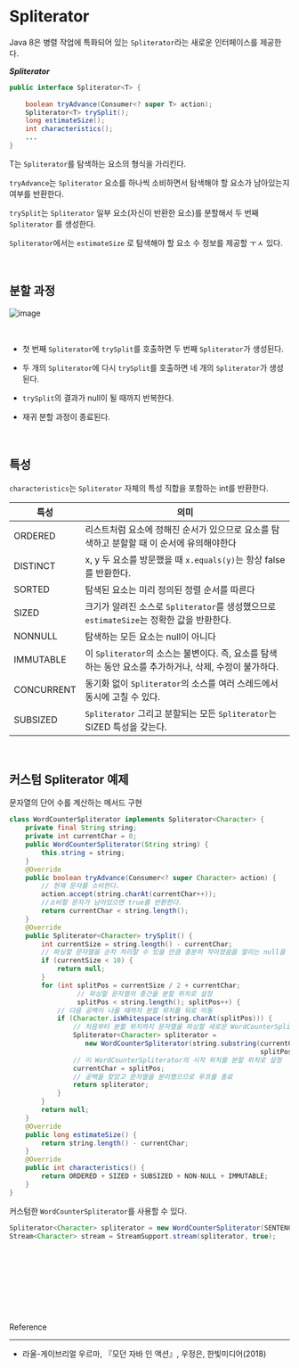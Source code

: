 # Spliterator

Java 8은 병렬 작업에 특화되어 있는 ```Spliterator```라는 새로운 인터페이스를 제공한다.

***Spliterator***

```java
public interface Spliterator<T> {
    
    boolean tryAdvance(Consumer<? super T> action);
    Spliterator<T> trySplit();
    long estimateSize();
    int characteristics();
    ...
}
```

T는 ```Spliterator```를 탐색하는 요소의 형식을 가리킨다.

```tryAdvance```는 ```Spliterator``` 요소를 하나씩 소비하면서 탐색해야 할 요소가 남아있는지 여부를 반환한다.

```trySplit```는 ```Spliterator```  일부 요소(자신이 반환한 요소)를 분할해서 두 번째 ```Spliterator``` 를 생성한다.

```Spliterator```에서는 ```estimateSize``` 로 탐색해야 할 요소 수 정보를 제공할 ㅜㅅ 있다.

<br/>

## 분할 과정


![image](https://user-images.githubusercontent.com/61372486/128547827-033a007a-9a64-421f-9785-1cda9062a0d6.png)

<br/>

- 첫 번째 ```Spliterator```에  ```trySplit```를 호출하면 두 번째 ```Spliterator```가 생성된다.

- 두 개의 ```Spliterator```에 다시 ```trySplit```를 호출하면 네 개의 ```Spliterator```가 생성된다.

- ```trySplit```의 결과가 null이 될 때까지 반복한다.

- 재귀 분할 과정이 종료된다.



<br/>

## 특성

```characteristics```는 ```Spliterator``` 자체의 특성 직합을 포함하는 int를 반환한다.

|특성|의미|
|---|---|
|ORDERED|리스트처럼 요소에 정해진 순서가 있으므로 요소를 탐색하고 분할할 때 이 순서에 유의해야한다|
|DISTINCT|x, y 두 요소를 방문했을 때 ```x.equals(y)```는 항상 false를 반환한다.|
|SORTED|탐색된 요소는 미리 정의된 정렬 순서를 따른다|
|SIZED|크기가 알려진 소스로 ```Spliterator```를 생성했으므로 ```estimateSize```는 정확한 값을 반환한다.|
|NONNULL|탐색하는 모든 요소는 null이 아니다|
|IMMUTABLE|이 ```Spliterator```의 소스는 불변이다. 즉, 요소를 탐색하는 동안 요소를 추가하거나, 삭제, 수정이 불가하다.|
|CONCURRENT|동기화 없이 ```Spliterator```의 소스를 여러 스레드에서 동시에 고칠 수 있다.|
|SUBSIZED|```Spliterator``` 그리고 분할되는 모든 ```Spliterator```는 SIZED 특성을 갖는다.|

<br/>

## 커스텀 Spliterator 예제

문자열의 단어 수를 계산하는 메서드 구현

```java
class WordCounterSpliterator implements Spliterator<Character> {
    private final String string;
    private int currentChar = 0;
    public WordCounterSpliterator(String string) {
        this.string = string;
    }
    @Override
    public boolean tryAdvance(Consumer<? super Character> action) {
        // 현재 문자를 소비한다.
        action.accept(string.charAt(currentChar++));
        //소비할 문자가 남아있으면 true를 반환한다.
        return currentChar < string.length();
    }
    @Override
    public Spliterator<Character> trySplit() {
        int currentSize = string.length() - currentChar;
        // 파싱할 문자열을 순차 처리할 수 있을 만큼 충분히 작아졌음을 알리는 null을 반환
        if (currentSize < 10) {
            return null;
        }
        for (int splitPos = currentSize / 2 + currentChar;
                 // 파싱할 문자열의 중간을 분할 위치로 설정
                 splitPos < string.length(); splitPos++) {
            // 다음 공백이 나올 때까지 분할 위치를 뒤로 이동
            if (Character.isWhitespace(string.charAt(splitPos))) {
                // 처음부터 분할 위치까지 문자열을 파싱할 새로운 WordCounterSpliterator 생성 
                Spliterator<Character> spliterator =
                   new WordCounterSpliterator(string.substring(currentChar,
                                                               splitPos));
                // 이 WordCounterSpliterator의 시작 위치를 분할 위치로 설정
                currentChar = splitPos;
                // 공백을 찾았고 문자열을 분리했으므로 루프를 종료
                return spliterator;
            }
        }
        return null;
    }
    @Override
    public long estimateSize() {
        return string.length() - currentChar;
    }
    @Override
    public int characteristics() {
        return ORDERED + SIZED + SUBSIZED + NON-NULL + IMMUTABLE;
    }
}
```


커스텀한 ```WordCounterSpliterator```를 사용할 수 있다.

```java
Spliterator<Character> spliterator = new WordCounterSpliterator(SENTENCE);
Stream<Character> stream = StreamSupport.stream(spliterator, true);
```




<br/><br/><br/><br/><br/><br/><br/>


Reference

---

- 라울-게이브리얼 우르마, 『모던 자바 인 액션』, 우정은, 한빛미디어(2018)
